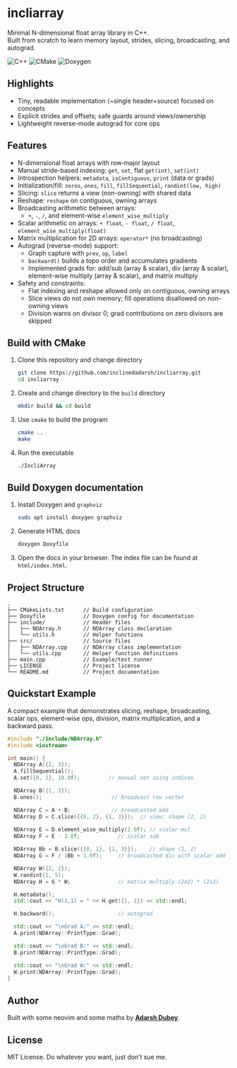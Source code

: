 
# incliarray

Minimal N-dimensional float array library in C++.  
Built from scratch to learn memory layout, strides, slicing, broadcasting, and autograd.

![C++](https://img.shields.io/badge/c++-%2300599C.svg?style=for-the-badge&logo=c%2B%2B&logoColor=white) ![CMake](https://img.shields.io/badge/CMake-%23008FBA.svg?style=for-the-badge&logo=cmake&logoColor=white) ![Doxygen](https://img.shields.io/badge/doxygen-2C4AA8?style=for-the-badge&logo=doxygen&logoColor=white)

## Highlights

- Tiny, readable implementation (~single header+source) focused on concepts
- Explicit strides and offsets; safe guards around views/ownership
- Lightweight reverse-mode autograd for core ops

## Features

- N-dimensional float arrays with row‑major layout
- Manual stride-based indexing: `get`, `set`, flat `get(int)`, `set(int)`
- Introspection helpers: `metadata`, `isContiguous`, `print` (data or grads)
- Initialization/fill: `zeros`, `ones`, `fill`, `fillSequential`, `randint(low, high)`
- Slicing: `slice` returns a view (non-owning) with shared data
- Reshape: `reshape` on contiguous, owning arrays
- Broadcasting arithmetic between arrays:
  - `+`, `-`, `/`, and element-wise `element_wise_multiply`
- Scalar arithmetic on arrays: `+ float`, `- float`, `/ float`, `element_wise_multiply(float)`
- Matrix multiplication for 2D arrays: `operator*` (no broadcasting)
- Autograd (reverse-mode) support:
  - Graph capture with `prev`, `op`, `label`
  - `backward()` builds a topo order and accumulates gradients
  - Implemented grads for: add/sub (array & scalar), div (array & scalar),
    element-wise multiply (array & scalar), and matrix multiply
- Safety and constraints:
  - Flat indexing and reshape allowed only on contiguous, owning arrays
  - Slice views do not own memory; fill operations disallowed on non-owning views
  - Division warns on divisor 0; grad contributions on zero divisors are skipped

## Build with CMake

1. Clone this repository and change directory
    ```bash
    git clone https://github.com/inclinedadarsh/incliarray.git
    cd incliarray
    ```

2. Create and change directory to the `build` directory
    ```bash
    mkdir build && cd build
    ```

3. Use `cmake` to build the program
    ```bash
    cmake ..
    make
    ```

4. Run the executable
    ```bash
    ./IncliArray
    ```

## Build Doxygen documentation

1. Install Doxygen and `graphviz`
    ```bash
    sudo apt install doxygen graphviz
    ```

2. Generate HTML docs
    ```bash
    doxygen Doxyfile
    ```

3. Open the docs in your browser. The index file can be found at `html/index.html`.

## Project Structure

```
.
├── CMakeLists.txt      // Build configuration
├── Doxyfile            // Doxygen config for documentation
├── include/            // Header files
│   ├── NDArray.h       // NDArray class declaration
│   └── utils.h         // Helper functions
├── src/                // Source files
│   ├── NDArray.cpp     // NDArray class implementation
│   └── utils.cpp       // Helper function definitions
├── main.cpp            // Example/test runner
├── LICENSE             // Project license
└── README.md           // Project documentation
```

## Quickstart Example

A compact example that demonstrates slicing, reshape, broadcasting, scalar ops, element‑wise ops, division, matrix multiplication, and a backward pass.

```cpp
#include "./include/NDArray.h"
#include <iostream>

int main() {
  NDArray A({2, 3});
  A.fillSequential();
  A.set({0, 1}, 10.0f);         // manual set using indices

  NDArray B({1, 3});
  B.ones();                      // broadcast row vector

  NDArray C = A + B;             // broadcasted add
  NDArray D = C.slice({{0, 2}, {1, 3}});  // view: shape (2, 2)
  
  NDArray E = D.element_wise_multiply(2.0f); // scalar mul
  NDArray F = E - 3.0f;            // scalar sub

  NDArray Bb = B.slice({{0, 1}, {1, 3}});    // shape (1, 2)
  NDArray G = F / (Bb + 1.0f);     // broadcasted div with scalar add

  NDArray W({2, 2});
  W.randint(1, 5);
  NDArray H = G * W;               // matrix multiply (2x2) * (2x2)

  H.metadata();
  std::cout << "H(1,1) = " << H.get({1, 1}) << std::endl;

  H.backward();                    // autograd

  std::cout << "\nGrad A:" << std::endl;
  A.print(NDArray::PrintType::Grad);

  std::cout << "\nGrad B:" << std::endl;
  B.print(NDArray::PrintType::Grad);

  std::cout << "\nGrad W:" << std::endl;
  W.print(NDArray::PrintType::Grad);
}
```

## Author

Built with some neovim and some maths by [**Adarsh Dubey**](https://x.com/inclinedadarsh).

## License

MIT License. Do whatever you want, just don’t sue me.
